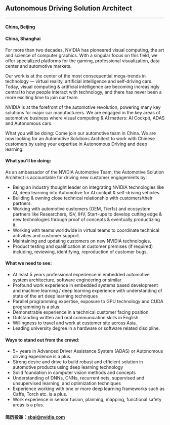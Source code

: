 ## Autonomous Driving Solution Architect
----

#### China, Beijing
#### China, Shanghai

For more than two decades, NVIDIA has pioneered visual computing, the art and science of computer graphics. With a singular focus on this field, we offer specialized platforms for the gaming, professional visualization, data center and automotive markets.

Our work is at the center of the most consequential mega-trends in technology — virtual reality, artificial intelligence and self-driving cars. Today, visual computing & artificial intelligence are becoming increasingly central to how people interact with technology, and there has never been a more exciting time to join our team.

NVIDIA is at the forefront of the automotive revolution, powering many key solutions for major car manufacturers. We are engaged in the key areas of automotive business where visual computing & AI matters: AI Cockpit, ADAS and Autonomous cars.

What you will be doing: Come join our automotive team in China. We are now looking for an Automotive Solutions Architect to work with Chinese customers by using your expertise in Autonomous Driving and deep learning.

#### What you’ll be doing: 
As an ambassador of the NVIDIA Automotive Team, the Automotive Solution Architect is accountable for driving new customer engagements by: ​
- Being an industry thought leader on integrating NVIDIA technologies like AI, deep learning into Automotive for AI cockpit & self-driving vehicles.
- Building & owning close technical relationship with customers/their partners.
- Working with automotive customers (OEM, Tier1s) and ecosystem partners like Researchers, ISV, IHV, Start-ups to develop cutting edge & new technologies through proof of concepts & eventually productizing it.
- Working with teams worldwide in virtual teams to coordinate technical activities and customer support.
- Maintaining and updating customers on new NVIDIA technologies.
- Product testing and qualification at customer premises (if required) including, reviewing, identifying, reproduction of customer bugs.

#### What we need to see: 

- At least 5 years professional experience in embedded automotive system architecture, software engineering or similar
- Profound work experience in embedded systems based development and machine learning / deep learning experience with understanding of state of the art deep learning techniques
- Parallel programming expertise, exposure to GPU technology and CUDA programming is a plus.
- Demonstrable experience in a technical customer facing position
- Outstanding written and oral communication skills in English.
- Willingness to travel and work at customer site across Asia.
- Leading university degree in a hardware or software related discipline.

#### Ways to stand out from the crowd:  

- 5+ years in Advanced Driver Assistance System (ADAS) or Autonomous driving experience is a plus.
- Strong desire and drive to build robust and efficient solution in automotive products using deep learning technology
- Solid foundation in computer vision methods and concepts
- Understanding of DNNs, CNNs, recurrent nets, supervised and unsupervised learning, and optimization techniques
- Experience working with one or more deep learning frameworks such as Caffe, Torch etc. is a plus.
- Work experience in sensor fusion, planning, mapping, functional safety areas is a plus.

#### 简历投递：sbai@nvidia.com
